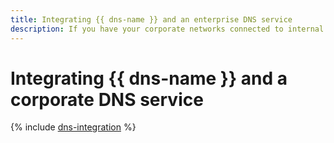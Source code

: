 ```yaml
---
title: Integrating {{ dns-name }} and an enterprise DNS service
description: If you have your corporate networks connected to internal networks in your {{ yandex-cloud }} cloud via {{ interconnect-full-name }}, you can integrate your corporate DNS with {{ dns-name }}. This will allow you to access resources and services by name, regardless of their location, both in corporate and cloud networks.
---
```


# Integrating {{ dns-name }} and a corporate DNS service

{% include [dns-integration](../../_tutorials/infrastructure/dns-integration.md) %}
